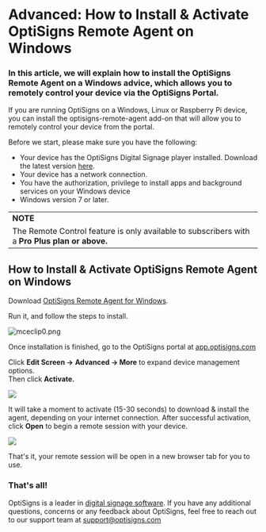 # Advanced: How to Install & Activate OptiSigns Remote Agent on Windows

### In this article, we will explain how to install the OptiSigns Remote Agent on a Windows advice, which allows you to remotely control your device via the OptiSigns Portal.

If you are running OptiSigns on a Windows, Linux or Raspberry Pi device, you can install the optisigns-remote-agent add-on that will allow you to remotely control your device from the portal.

Before we start, please make sure you have the following:

* Your device has the OptiSigns Digital Signage player installed. Download the latest version [here](https://www.optisigns.com/download).
* Your device has a network connection.
* You have the authorization, privilege to install apps and background services on your Windows device
* Windows version 7 or later.

|  |
| --- |
| **NOTE** |
| The Remote Control feature is only available to subscribers with a **Pro Plus** **plan or above.** |

## **How to Install & Activate OptiSigns Remote Agent on Windows**

Download [OptiSigns Remote Agent for Windows](https://links.optisigns.com/a83m).

Run it, and follow the steps to install.

![mceclip0.png](https://support.optisigns.com/hc/article_attachments/360093737774)

Once installation is finished, go to the OptiSigns portal at [app.optisigns.com](https://app.optisigns.com/)

Click **Edit Screen →** **Advanced → More** to expand device management options.  
Then click **Activate.**

![](https://support.optisigns.com/hc/article_attachments/19187687767443)

It will take a moment to activate (15-30 seconds) to download & install the agent, depending on your internet connection. After successful activation, click **Open** to begin a remote session with your device.

![](https://support.optisigns.com/hc/article_attachments/19187761012883)

That's it, your remote session will be open in a new browser tab for you to use.

### That's all!

OptiSigns is a leader in [digital signage software](https://www.optisigns.com/). If you have any additional questions, concerns or any feedback about OptiSigns, feel free to reach out to our support team at [support@optisigns.com](mailto:support@optisigns.com)